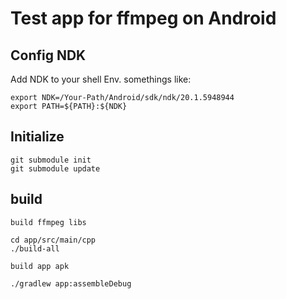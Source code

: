 # Test app for ffmpeg on Android

## Config NDK
Add NDK to your shell Env. somethings like:  
```shell script
export NDK=/Your-Path/Android/sdk/ndk/20.1.5948944
export PATH=${PATH}:${NDK}
```


## Initialize

```shell script
git submodule init
git submodule update

```

## build

`build ffmpeg libs`  
```shell script
cd app/src/main/cpp
./build-all

```
`build app apk`  
```shell script
./gradlew app:assembleDebug
```